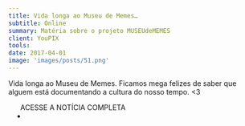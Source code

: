 ```yaml
---
title: Vida longa ao Museu de Memes…
subtitle: Online
summary: Matéria sobre o projeto MUSEUdeMEMES
client: YouPIX
tools: 
date: 2017-04-01
image: 'images/posts/51.png'
---
```


Vida longa ao Museu de Memes. Ficamos mega felizes de saber que alguem está documentando a cultura do nosso tempo. <3

<div class="post__share"><ul class="share__list list-reset">ACESSE A NOTÍCIA COMPLETA<li class="share__item" style="margin-left: 10px"><a class="share__link share__facebook" style="background: #fa5657" href="https://twitter.com/youpix/status/848012891517313024" 
onclick=window.open(this.href, 'pop-up', 'left=20,top=20,width=500,height=500,toolbar=1,resizable=0'); return false;" title="Link" rel="nofollow"><i class="fa-solid fa-link"></i></a></li></ul></div>
<!-- <div class="gallery-box"><div class="gallery"><img src="/clipping/images/example-1.jpg" loading="lazy" alt="Project"><img src="/clipping/images/example-2.jpg" loading="lazy" alt="Project"></div><em>Gallery / <a href="https://www.freepik.com/" target="_blank">Freepic</a></em></div> -->
